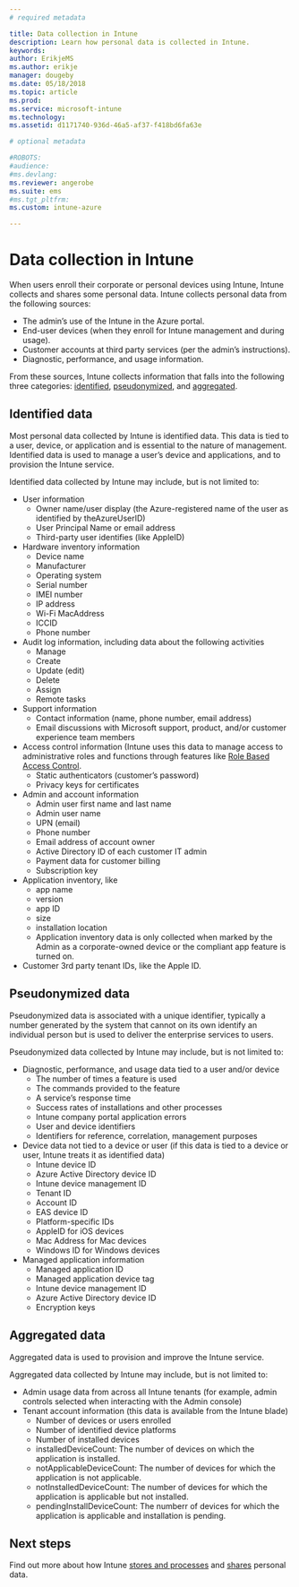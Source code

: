 ```yaml
---
# required metadata

title: Data collection in Intune
description: Learn how personal data is collected in Intune.
keywords:
author: ErikjeMS
ms.author: erikje
manager: dougeby
ms.date: 05/18/2018
ms.topic: article
ms.prod:
ms.service: microsoft-intune
ms.technology:
ms.assetid: d1171740-936d-46a5-af37-f418bd6fa63e

# optional metadata

#ROBOTS:
#audience:
#ms.devlang:
ms.reviewer: angerobe
ms.suite: ems
#ms.tgt_pltfrm:
ms.custom: intune-azure

---
```


# Data collection in Intune

When users enroll their corporate or personal devices using Intune, Intune collects and shares some personal data. Intune collects personal data from the following sources:

- The admin’s use of the Intune in the Azure portal.
- End-user devices (when they enroll for Intune management and during usage).
- Customer accounts at third party services (per the admin’s instructions).
- Diagnostic, performance, and usage information.

From these sources, Intune collects information that falls into the following three categories: [identified](#identified-data), [pseudonymized](#pseudonymized-data), and [aggregated](#aggregated-data).

## Identified data

Most personal data collected by Intune is identified data. This data is tied to a user, device, or application and is essential to the nature of management. Identified data is used to manage a user’s device and applications, and to provision the Intune service.

Identified data collected by Intune may include, but is not limited to: 

- User information
    - Owner name/user display (the Azure-registered name of the user as identified by theAzureUserID)
    - User Principal Name or email address
    - Third-party user identifies (like AppleID)
- Hardware inventory information
    - Device name
    - Manufacturer
    - Operating system
    - Serial number
    - IMEI number
    - IP address
    - Wi-Fi MacAddress
    - ICCID
    - Phone number
- Audit log information, including data about the following activities
    - Manage
    - Create
    - Update (edit)
    - Delete
    - Assign
    - Remote tasks
- Support information
    - Contact information (name, phone number, email address)
    - Email discussions with Microsoft support, product, and/or customer experience team members
- Access control information (Intune uses this data to manage access to administrative roles and functions through features like [Role Based Access Control](role-based-access-control.md).
    - Static authenticators (customer’s password)
    - Privacy keys for certificates 
- Admin and account information
    - Admin user first name and last name
    - Admin user name
    - UPN (email)
    - Phone number
    - Email address of account owner
    - Active Directory ID of each customer IT admin
    - Payment data for customer billing
    - Subscription key
- Application inventory, like
    - app name
    - version
    - app ID
    - size
    - installation location
    - Application inventory data is only collected when marked by the Admin as a corporate-owned device or the compliant app feature is turned on.  
- Customer 3rd party tenant IDs, like the Apple ID. 

## Pseudonymized data

Pseudonymized data is associated with a unique identifier, typically a number generated by the system that cannot on its own identify an individual person but is used to deliver the enterprise services to users. 

Pseudonymized data collected by Intune may include, but is not limited to: 

- Diagnostic, performance, and usage data tied to a user and/or device
    - The number of times a feature is used
    - The commands provided to the feature
    - A service’s response time
    - Success rates of installations and other processes
    - Intune company portal application errors
    - User and device identifiers
    - Identifiers for reference, correlation, management purposes 
- Device data not tied to a device or user (if this data is tied to a device or user, Intune treats it as identified data)
    - Intune device ID
    - Azure Active Directory device ID
    - Intune device management ID
    - Tenant ID
    - Account ID
    - EAS device ID
    - Platform-specific IDs
    - AppleID for iOS devices
    - Mac Address for Mac devices
    - Windows ID for Windows devices
- Managed application information
    - Managed application ID
    - Managed application device tag
    - Intune device management ID
    - Azure Active Directory device ID
    - Encryption keys

## Aggregated data

Aggregated data is used to provision and improve the Intune service. 

Aggregated data collected by Intune may include, but is not limited to: 

- Admin usage data from across all Intune tenants (for example, admin controls selected when interacting with the Admin console)
- Tenant account information (this data is available from the Intune blade)
    - Number of devices or users enrolled
    - Number of identified device platforms  
    - Number of installed devices
    - installedDeviceCount: The number of devices on which the application is installed.
    - notApplicableDeviceCount: The number of devices for which the application is not applicable.
    - notInstalledDeviceCount: The number of devices for which the application is applicable but not installed.
    - pendingInstallDeviceCount: The numberr of devices for which the application is applicable and installation is pending.
    
## Next steps

Find out more about how Intune [stores and processes](privacy-data-store-process.md) and [shares](privacy-data-secure-share.md) personal data. 